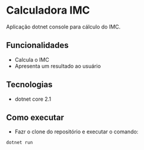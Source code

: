 # Calculadora IMC

Aplicação dotnet console para cálculo do IMC. 


## Funcionalidades 

- Calcula o IMC
- Apresenta um resultado ao usuário

## Tecnologias

- dotnet core 2.1 


## Como executar

- Fazr o clone do repositório e executar o comando:

```
dotnet run
```
